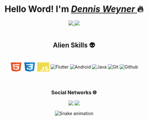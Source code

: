 <div>
  <h1 align="center">Hello Word! I'm 
    <a href="https://www.linkedin.com/in/dennisweyner/">
      <i>Dennis Weyner</i>
    </a> 🔥
  </h1>
</div>

<div align="center">
  <a href="https://github.com/dennisweyner">
    <img height="150em" src="https://github-readme-stats.vercel.app/api?username=dennisweyner&count_private=true&include_all_commits=true&show_icons=true&theme=dark&hide_border=false&show_owner=true"/>
    <img height="150em" src="https://github-readme-stats.vercel.app/api/top-langs/?username=dennisweyner&theme=dark&hide_border=false&&layout=compact"/>
  </a>
</div>

  <div align="center"><br>
    <h2 align="center">Alien Skills 👽️</h2> 
  </div>

<div align="center" valign="top"><br>    
  <img align="center" alt="HTML" height="30" width="40" src="https://raw.githubusercontent.com/devicons/devicon/master/icons/html5/html5-original.svg">
  <img align="center" alt="CSS" height="30" width="40" src="https://raw.githubusercontent.com/devicons/devicon/master/icons/css3/css3-original.svg">
  <img align="center" alt="Js" height="30" width="40" src="https://raw.githubusercontent.com/devicons/devicon/master/icons/javascript/javascript-plain.svg"> 
  <img align="center" alt="Flutter" height="30" width="40" src="https://cdn.jsdelivr.net/gh/devicons/devicon/icons/flutter/flutter-original.svg" />
  <img align="center" alt="Android" height="30" width="40" src="https://cdn.jsdelivr.net/gh/devicons/devicon/icons/android/android-plain.svg" />
  <img align="center" alt="Java" height="30" width="40" src="https://cdn.jsdelivr.net/gh/devicons/devicon/icons/java/java-original.svg" />
  <img align="center" alt="Git" height="30" width="40" src="https://cdn.jsdelivr.net/gh/devicons/devicon/icons/git/git-original.svg" />
  <img align="center" alt="Github" height="35" width="35" src="https://img.icons8.com/fluency/344/ffffff/github.png" />
</div><br>

  <div align="center"><br>
    <h3>Social Networks 🌐</h3>  
  </div>
  
<div align="center" valign="top" style="display: inline_block">
  <!-- <a href="link do canal " target="_blank"><img src="https://img.shields.io/badge/YouTube-FF0000?style=for-the-badge&logo=youtube&logoColor=white" target="_blank"></a> -->
  <a href="https://www.instagram.com/dennisweyner/" target="_blank"><img src="https://img.shields.io/badge/-Instagram-%23E4405F?style=for-the-badge&logo=instagram&logoColor=white" target="_blank"></a>
  <!-- <a href="link do face" target="_blank"><img src="https://img.shields.io/badge/Facebook-1877F2?style=for-the-badge&logo=facebook&logoColor=white" target="_blank"></a>  -->
  <a href="https://www.linkedin.com/in/dennisweyner/" target="_blank"><img src="https://img.shields.io/badge/-LinkedIn-%230077B5?style=for-the-badge&logo=linkedin&logoColor=white" target="_blank"></a> 
  <!-- <a href="mailto:seu email aqui"><img src="https://img.shields.io/badge/-Gmail-%23333?style=for-the-badge&logo=gmail&logoColor=white" target="_blank"></a>-->
</div>

<div align="center">  
  
  ![Snake animation](https://github.com/dennisweyner/dennisweyner/blob/output/github-contribution-grid-snake.svg)

</div>
